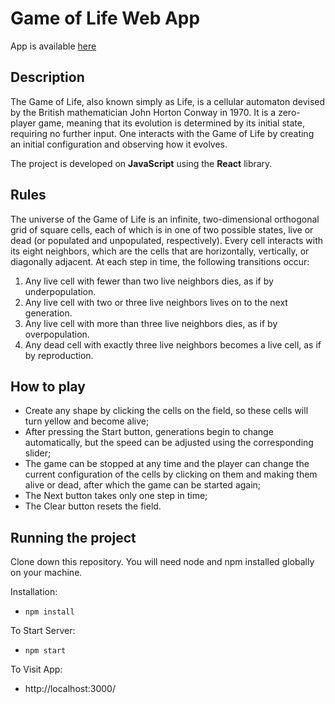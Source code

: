# Game of Life Web App

App is available [here](https://mareaura.github.io/game-of-life/)

## Description

The Game of Life, also known simply as Life, is a cellular automaton devised by the British mathematician John Horton Conway in 1970.
It is a zero-player game, meaning that its evolution is determined by its initial state, requiring no further input. 
One interacts with the Game of Life by creating an initial configuration and observing how it evolves.

The project is developed on **JavaScript** using the **React** library. 

## Rules

The universe of the Game of Life is an infinite, two-dimensional orthogonal grid of square cells, each of which is in one of two possible states, live or dead (or populated and unpopulated, respectively). 
Every cell interacts with its eight neighbors, which are the cells that are horizontally, vertically, or diagonally adjacent. At each step in time, the following transitions occur:

1. Any live cell with fewer than two live neighbors dies, as if by underpopulation.
2. Any live cell with two or three live neighbors lives on to the next generation.
3. Any live cell with more than three live neighbors dies, as if by overpopulation.
4. Any dead cell with exactly three live neighbors becomes a live cell, as if by reproduction.

## How to play

- Create any shape by clicking the cells on the field, so these cells will turn yellow and become alive;
- After pressing the Start button, generations begin to change automatically, but the speed can be adjusted using the corresponding slider;
- The game can be stopped at any time and the player can change the current configuration of the cells by clicking on them and making them alive or dead, after which the game can be started again;
- The Next button takes only one step in time;
- The Clear button resets the field.


## Running the project

Clone down this repository. You will need node and npm installed globally on your machine.

Installation:

* `npm install`

To Start Server:

* `npm start`

To Visit App:

* http://localhost:3000/